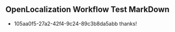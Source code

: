 ## OpenLocalization Workflow Test MarkDown
* 105aa0f5-27a2-42f4-9c24-89c3b8da5abb 
thanks!<!--HONumber=Mar16_HO3-->
